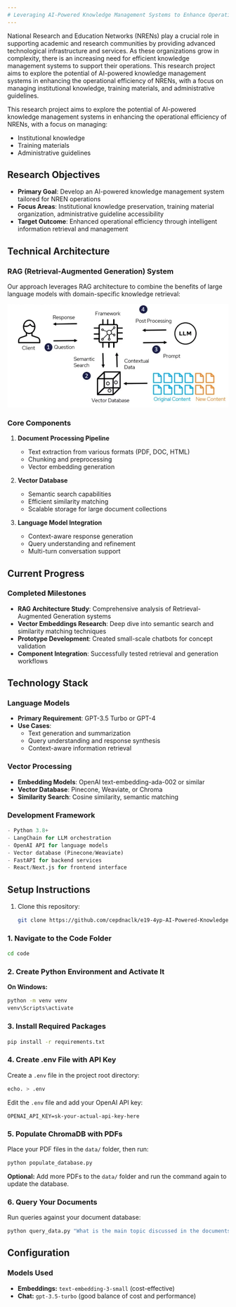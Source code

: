 ```yaml
---
# Leveraging AI-Powered Knowledge Management Systems to Enhance Operational Efficiency
---
```


National Research and Education Networks (NRENs) play a crucial role in supporting academic and research communities
by providing advanced technological infrastructure and services. As these organizations grow in complexity, there is an
increasing need for efficient knowledge management systems to support their operations. This research project aims to explore
the potential of AI-powered knowledge management systems in enhancing the operational efficiency of NRENs, with a
focus on managing institutional knowledge, training materials, and administrative guidelines.

This research project aims to explore the potential of AI-powered knowledge management systems in enhancing the operational efficiency of NRENs, with a focus on managing:

- Institutional knowledge
- Training materials
- Administrative guidelines

## Research Objectives

- **Primary Goal**: Develop an AI-powered knowledge management system tailored for NREN operations
- **Focus Areas**: Institutional knowledge preservation, training material organization, administrative guideline accessibility
- **Target Outcome**: Enhanced operational efficiency through intelligent information retrieval and management

## Technical Architecture

### RAG (Retrieval-Augmented Generation) System

Our approach leverages RAG architecture to combine the benefits of large language models with domain-specific knowledge retrieval:

![ARG ARCHITECTURE](docs/images/arg_arch.png)

### Core Components

1. **Document Processing Pipeline**

   - Text extraction from various formats (PDF, DOC, HTML)
   - Chunking and preprocessing
   - Vector embedding generation

2. **Vector Database**

   - Semantic search capabilities
   - Efficient similarity matching
   - Scalable storage for large document collections

3. **Language Model Integration**
   - Context-aware response generation
   - Query understanding and refinement
   - Multi-turn conversation support

## Current Progress

### Completed Milestones

- **RAG Architecture Study**: Comprehensive analysis of Retrieval-Augmented Generation systems
- **Vector Embeddings Research**: Deep dive into semantic search and similarity matching techniques
- **Prototype Development**: Created small-scale chatbots for concept validation
- **Component Integration**: Successfully tested retrieval and generation workflows

## Technology Stack

### Language Models

- **Primary Requirement**: GPT-3.5 Turbo or GPT-4
- **Use Cases**:
  - Text generation and summarization
  - Query understanding and response synthesis
  - Context-aware information retrieval

### Vector Processing

- **Embedding Models**: OpenAI text-embedding-ada-002 or similar
- **Vector Database**: Pinecone, Weaviate, or Chroma
- **Similarity Search**: Cosine similarity, semantic matching

### Development Framework

```python
- Python 3.8+
- LangChain for LLM orchestration
- OpenAI API for language models
- Vector database (Pinecone/Weaviate)
- FastAPI for backend services
- React/Next.js for frontend interface
```

## Setup Instructions

1. Clone this repository:
   ```bash
   git clone https://github.com/cepdnaclk/e19-4yp-AI-Powered-Knowledge-Management-System.git
   ```

### 1. Navigate to the Code Folder

```bash
cd code
```

### 2. Create Python Environment and Activate It

**On Windows:**
```bash
python -m venv venv
venv\Scripts\activate
```

### 3. Install Required Packages

```bash
pip install -r requirements.txt
```

### 4. Create .env File with API Key

Create a `.env` file in the project root directory:

```bash
echo. > .env
```

Edit the `.env` file and add your OpenAI API key:

```
OPENAI_API_KEY=sk-your-actual-api-key-here
```

### 5. Populate ChromaDB with PDFs

Place your PDF files in the `data/` folder, then run:

```bash
python populate_database.py
```

**Optional:** Add more PDFs to the `data/` folder and run the command again to update the database.


### 6. Query Your Documents

Run queries against your document database:

```bash
python query_data.py "What is the main topic discussed in the documents?"
```


## Configuration

### Models Used

- **Embeddings:** `text-embedding-3-small` (cost-effective)
- **Chat:** `gpt-3.5-turbo` (good balance of cost and performance)

